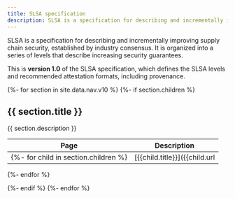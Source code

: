 ```yaml
---
title: SLSA specification
description: SLSA is a specification for describing and incrementally improving supply chain security, established by industry consensus. It is organized into a series of levels that describe increasing security guarantees. This is **version 1.0** of the SLSA specification, which defines the SLSA levels.
---
```


SLSA is a specification for describing and incrementally improving supply chain security, established by industry consensus. It is organized into a series of levels that describe increasing security guarantees.

This is **version 1.0** of the SLSA specification, which defines the SLSA levels and recommended attestation formats, including provenance.

{%-   for section in site.data.nav.v10 %} {%-   if section.children %}

## {{ section.title }}

{{ section.description }}

| Page | Description |
| ----   | -----------   |
{%-   for child in section.children %} | [{{child.title}}]({{child.url | relative_url}}) | {{child.description}} |
{%-   endfor %}

{%-   endif %} {%-   endfor %}
